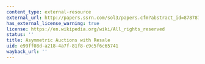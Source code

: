 ```yaml
---
content_type: external-resource
external_url: http://papers.ssrn.com/sol3/papers.cfm?abstract_id=878787
has_external_license_warning: true
license: https://en.wikipedia.org/wiki/All_rights_reserved
status: ''
title: Asymmetric Auctions with Resale
uid: e99ff08d-a218-4a7f-81f8-c9c5f6c65741
wayback_url: ''
---
```

